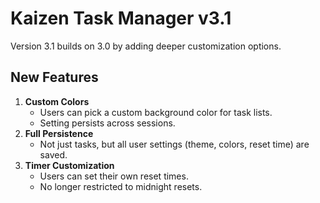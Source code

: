 # Kaizen Task Manager v3.1

Version 3.1 builds on 3.0 by adding deeper customization options.

## New Features
1. **Custom Colors**  
   - Users can pick a custom background color for task lists.
   - Setting persists across sessions.
2. **Full Persistence**  
   - Not just tasks, but all user settings (theme, colors, reset time) are saved.
3. **Timer Customization**  
   - Users can set their own reset times.
   - No longer restricted to midnight resets.